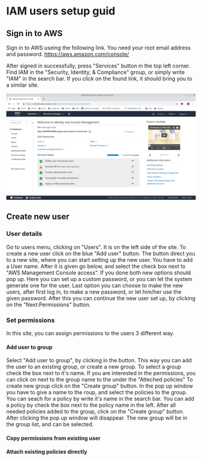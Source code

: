 # IAM users setup guid

## Sign in to AWS

Sign in to AWS useing the following link. You need your root email address and password.
https://aws.amazon.com/console/

After signed in successfully, press "Services" button in the top left corner. Find IAM in the "Security, Identity, & Compliance" group, or simply write "IAM" in the search bar. If you click on the found link, it should  bring you to a similar site.

<img src="Images/Security, Identity, & Compliance.png">

## Create new user

### User details
Go to users menu, clicking on "Users". It is on the left side of the site. To create a new user click on the blue "Add user" button. The button direct you to a new site, where you can start setting up the new user.
You have to add a User name. After it is given go below, and select the check box next to "AWS Management Console access". If you done both new options should pop up. Here you can set up a custom password, or you can let the system generate one for the user. Last option you can choose to make the new users, after first log in, to make a new password, or let him/her use the given password.
After this you can continue the new user set up, by clicking on the "Next:Permissions" button.

### Set permissions
In this site, you can assign permissions to the users 3 different way.
#### Add user to group
Select "Add user to group", by clicking in the button.
This way you can add the user to an existing group, or create a new group.
To select a group check the box next to it's name. If you are interested in the permissions, you can click on next to the group name to the under the  "Atteched policies"
To create new group click on the "Create group" button. In the pop up window you have to give a name to the roup, and select the policies to the group. You can seach for a policy by write it's name in the search bar. You can add a policy by check the box next to the policy name in the left. After all needed policies added to the group, click on the "Create group" button. After clicking the pop up window will disappear. The new group will be in the group list, and can be selected.
#### Copy permissions from existing user

#### Attach existing policies directly